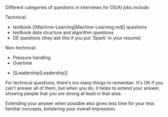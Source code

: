 Different categories of questions in interviews for DS/AI jobs include:

Technical:

- textbook [[Machine-Learning|Machine-Learning.md]] questions
- textbook data structure and algorithm questions
- DE questions (they ask this if you put 'Spark' in your resume)

Non-technical:
* Pressure handling
* Overtime
- [[Leadership|Leadership]]

For technical questions, there's too many things to remember. It's OK if you can't answer all of them, but when you do, it helps to extend your answer, showing people that you are strong at least in that area.

Extending your answer when possible also gives less time for your less familiar concepts, bolstering your overall impression.
